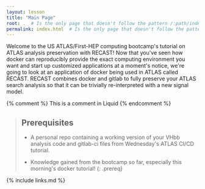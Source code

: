 ```yaml
---
layout: lesson
title: "Main Page"
root: .  # Is the only page that doesn't follow the pattern /:path/index.html
permalink: index.html  # Is the only page that doesn't follow the pattern /:path/index.html
---
```

Welcome to the US ATLAS/First-HEP computing bootcamp's tutorial on ATLAS analysis preservation with RECAST! Now that you've seen how docker can reproducibly provide the exact computing environment you want and start up customized applications at a moment's notice, we're going to look at an application of docker being used in ATLAS called RECAST. RECAST combines docker and gitlab to fully preserve your ATLAS search analysis so that it can be trivially re-interpreted with a new signal model.

<!-- this is an html comment -->

{% comment %} This is a comment in Liquid {% endcomment %}

> ## Prerequisites
>
> * A personal repo containing a working version of your VHbb analysis code and gitlab-ci files from Wednesday's ATLAS CI/CD tutorial.
> 
> * Knowledge gained from the bootcamp so far, especially this morning's docker tutorial!
{: .prereq}

{% include links.md %}

